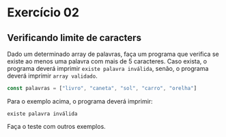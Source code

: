 # Exercício 02

## Verificando limite de caracters

Dado um determinado array de palavras, faça um programa que verifica se existe ao menos uma palavra com mais de 5 caracteres. Caso exista, o programa deverá imprimir `existe palavra inválida`, senão, o programa deverá imprimir `array validado`.

```javascript
const palavras = ["livro", "caneta", "sol", "carro", "orelha"]
```

Para o exemplo acima, o programa deverá imprimir:

```
existe palavra inválida
```

Faça o teste com outros exemplos.


